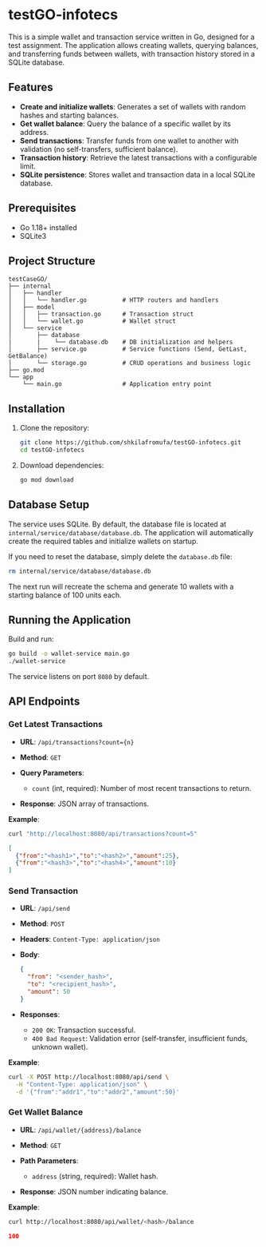 # testGO-infotecs


This is a simple wallet and transaction service written in Go, designed for a test assignment. The application allows creating wallets, querying balances, and transferring funds between wallets, with transaction history stored in a SQLite database.

## Features

* **Create and initialize wallets**: Generates a set of wallets with random hashes and starting balances.
* **Get wallet balance**: Query the balance of a specific wallet by its address.
* **Send transactions**: Transfer funds from one wallet to another with validation (no self-transfers, sufficient balance).
* **Transaction history**: Retrieve the latest transactions with a configurable limit.
* **SQLite persistence**: Stores wallet and transaction data in a local SQLite database.

## Prerequisites

* Go 1.18+ installed
* SQLite3

## Project Structure

```text
testCaseGO/
├── internal
│   ├── handler
│   │   └── handler.go          # HTTP routers and handlers
│   ├── model
│   │   ├── transaction.go      # Transaction struct
│   │   └── wallet.go           # Wallet struct
│   └── service
│       ├── database
|       |    └── database.db    # DB initialization and helpers
│       ├── service.go          # Service functions (Send, GetLast, GetBalance)
│       └── storage.go          # CRUD operations and business logic
├── go.mod
└── app
    └── main.go                 # Application entry point
```

## Installation

1. Clone the repository:

   ```bash
   git clone https://github.com/shkilafromufa/testGO-infotecs.git
   cd testGO-infotecs
   ```
2. Download dependencies:

   ```bash
   go mod download
   ```

## Database Setup

The service uses SQLite. By default, the database file is located at `internal/service/database/database.db`. The application will automatically create the required tables and initialize wallets on startup.

If you need to reset the database, simply delete the `database.db` file:

```bash
rm internal/service/database/database.db
```

The next run will recreate the schema and generate 10 wallets with a starting balance of 100 units each.

## Running the Application

Build and run:

```bash
go build -o wallet-service main.go
./wallet-service
```

The service listens on port `8080` by default.

## API Endpoints

### Get Latest Transactions

* **URL**: `/api/transactions?count={n}`
* **Method**: `GET`
* **Query Parameters**:

  * `count` (int, required): Number of most recent transactions to return.
* **Response**: JSON array of transactions.

**Example**:

```bash
curl "http://localhost:8080/api/transactions?count=5"
```

```json
[
  {"from":"<hash1>","to":"<hash2>","amount":25},
  {"from":"<hash3>","to":"<hash4>","amount":10}
]
```

### Send Transaction

* **URL**: `/api/send`
* **Method**: `POST`
* **Headers**: `Content-Type: application/json`
* **Body**:

  ```json
  {
    "from": "<sender_hash>",
    "to": "<recipient_hash>",
    "amount": 50
  }
  ```
* **Responses**:

  * `200 OK`: Transaction successful.
  * `400 Bad Request`: Validation error (self-transfer, insufficient funds, unknown wallet).

**Example**:

```bash
curl -X POST http://localhost:8080/api/send \
  -H "Content-Type: application/json" \
  -d '{"from":"addr1","to":"addr2","amount":50}'
```

### Get Wallet Balance

* **URL**: `/api/wallet/{address}/balance`
* **Method**: `GET`
* **Path Parameters**:

  * `address` (string, required): Wallet hash.
* **Response**: JSON number indicating balance.

**Example**:

```bash
curl http://localhost:8080/api/wallet/<hash>/balance
```

```json
100
```
